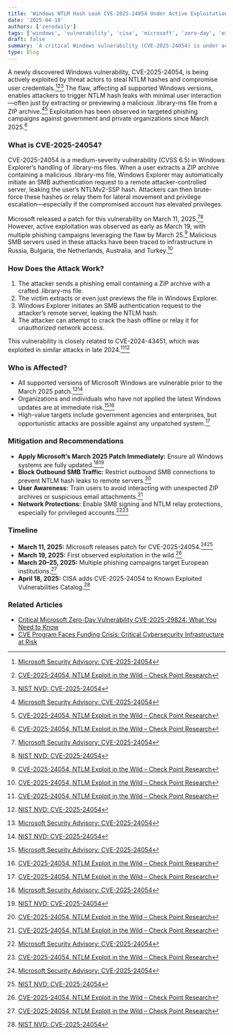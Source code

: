 ```yaml
---
title: 'Windows NTLM Hash Leak CVE-2025-24054 Under Active Exploitation: Patch Now to Prevent Credential Theft'
date: '2025-04-18'
authors: ['zerodaily']
tags: ['windows', 'vulnerability', 'cisa', 'microsoft', 'zero-day', 'exploit']
draft: false
summary: 'A critical Windows vulnerability (CVE-2025-24054) is under active exploitation, allowing attackers to leak NTLM hashes and compromise credentials via phishing and malicious .library-ms files. Immediate patching is strongly recommended.'
type: Blog
---
```


A newly discovered Windows vulnerability, CVE-2025-24054, is being actively exploited by threat actors to steal NTLM hashes and compromise user credentials.[^1][^2][^3] The flaw, affecting all supported Windows versions, enables attackers to trigger NTLM hash leaks with minimal user interaction—often just by extracting or previewing a malicious .library-ms file from a ZIP archive.[^1][^2] Exploitation has been observed in targeted phishing campaigns against government and private organizations since March 2025.[^2]

### What is CVE-2025-24054?

CVE-2025-24054 is a medium-severity vulnerability (CVSS 6.5) in Windows Explorer’s handling of .library-ms files. When a user extracts a ZIP archive containing a malicious .library-ms file, Windows Explorer may automatically initiate an SMB authentication request to a remote attacker-controlled server, leaking the user’s NTLMv2-SSP hash. Attackers can then brute-force these hashes or relay them for lateral movement and privilege escalation—especially if the compromised account has elevated privileges.

Microsoft released a patch for this vulnerability on March 11, 2025.[^1][^3] However, active exploitation was observed as early as March 19, with multiple phishing campaigns leveraging the flaw by March 25.[^2] Malicious SMB servers used in these attacks have been traced to infrastructure in Russia, Bulgaria, the Netherlands, Australia, and Turkey.[^2]

### How Does the Attack Work?

1. The attacker sends a phishing email containing a ZIP archive with a crafted .library-ms file.
2. The victim extracts or even just previews the file in Windows Explorer.
3. Windows Explorer initiates an SMB authentication request to the attacker’s remote server, leaking the NTLM hash.
4. The attacker can attempt to crack the hash offline or relay it for unauthorized network access.

This vulnerability is closely related to CVE-2024-43451, which was exploited in similar attacks in late 2024.[^2][^3]

### Who is Affected?

- All supported versions of Microsoft Windows are vulnerable prior to the March 2025 patch.[^1][^3]
- Organizations and individuals who have not applied the latest Windows updates are at immediate risk.[^1][^2]
- High-value targets include government agencies and enterprises, but opportunistic attacks are possible against any unpatched system.[^2]

### Mitigation and Recommendations

- **Apply Microsoft’s March 2025 Patch Immediately:** Ensure all Windows systems are fully updated.[^1][^3]
- **Block Outbound SMB Traffic:** Restrict outbound SMB connections to prevent NTLM hash leaks to remote servers.[^2]
- **User Awareness:** Train users to avoid interacting with unexpected ZIP archives or suspicious email attachments.[^2]
- **Network Protections:** Enable SMB signing and NTLM relay protections, especially for privileged accounts.[^1][^2]

### Timeline

- **March 11, 2025:** Microsoft releases patch for CVE-2025-24054.[^1][^3]
- **March 19, 2025:** First observed exploitation in the wild.[^2]
- **March 20–25, 2025:** Multiple phishing campaigns target European institutions.[^2]
- **April 18, 2025:** CISA adds CVE-2025-24054 to Known Exploited Vulnerabilities Catalog.[^3]

### Related Articles

- [Critical Microsoft Zero-Day Vulnerability CVE-2025-29824: What You Need to Know](/blog/2025-04-08-microsoft-zero-day)
- [CVE Program Faces Funding Crisis: Critical Cybersecurity Infrastructure at Risk](/blog/2025-04-16-cve-program-funding-crisis)

[^1]: [Microsoft Security Advisory: CVE-2025-24054](https://msrc.microsoft.com/update-guide/vulnerability/CVE-2025-24054)
[^2]: [CVE-2025-24054, NTLM Exploit in the Wild – Check Point Research](https://research.checkpoint.com/2025/cve-2025-24054-ntlm-exploit-in-the-wild/)
[^3]: [NIST NVD: CVE-2025-24054](https://nvd.nist.gov/vuln/detail/CVE-2025-24054)
